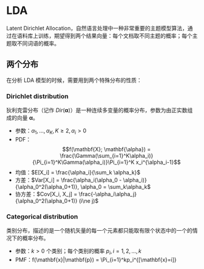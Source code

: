 # LDA

Latent Dirichlet Allocation，自然语言处理中一种非常重要的主题模型算法，通过在语料库上训练，期望得到两个结果向量：每个文档取不同主题的概率；每个主题取不同词语的概率。

## 两个分布

在分析 LDA 模型的时候，需要用到两个特殊分布的性质：

### Dirichlet distribution

狄利克雷分布（记作 $Dir(\mathbf{\alpha})$）是一种连续多变量的概率分布，参数为由正实数组成的向量 $\mathbf{\alpha}$。

- 参数：$\alpha_1, \dots, \alpha_K, K\ge 2, \alpha_i > 0$
- PDF：
$$f(\mathbf{X}; \mathbf{\alpha}) = \frac{\Gamma(\sum_{i=1}^K\alpha_i)}{\Pi_{i=1}^K\Gamma(\alpha_i)}\Pi_{i=1}^K x_i^{\alpha_i-1}$$
- 均值：$E[X_i] = \frac{\alpha_i}{\sum_k \alpha_k}$
- 方差：$Var[X_i] = \frac{\alpha_i(\alpha_0 - \alpha_i)}{\alpha_0^2(\alpha_0+1)}, \alpha_0 = \sum_k\alpha_k$
- 协方差：$Cov[X_i, X_j] = \frac{-\alpha_i\alpha_j}{\alpha_0^2(\alpha_0+1)} (i\ne j)$

### Categorical distribution

类别分布，描述的是一个随机矢量的每一个元素都只能取有限个状态中的一个的情况下的概率分布。

- 参数：$k>0$ 个类别；每个类别的概率 $p_i, i = 1, 2, \dots, k$
- PMF：f(\mathbf{x}\|\mathbf{p}) = \Pi_{i=1}^kp_i^{[\mathbf{x}=i]}

